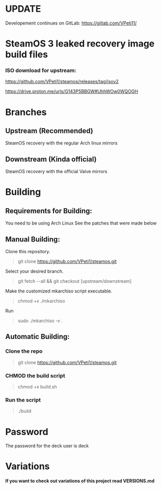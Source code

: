 # UPDATE
Developement continues on GitLab: https://gitlab.com/VPeti11/

# SteamOS 3 leaked recovery image build files

### ISO download for upstream:
https://github.com/VPeti1/steamos/releases/tag/isov2

https://drive.proton.me/urls/G143P5BBGW#UhhWOw0WQOGH

# Branches

## Upstream (Recommended)
SteamOS recovery with the regular Arch linux mirrors

## Downstream (Kinda official)
SteamOS recovery with the official Valve mirrors

# Building

## Requirements for Building:

You need to be using Arch Linux
See the patches that were made below

## Manual Building:

 Clone this repository.
 > git clone https://github.com/VPeti1/steamos.git

 Select your desired branch.
 > git fetch --all && git checkout [upstream/downstream]

 Make the customized mkarchiso script executable.
 > chmod +x ./mkarchiso

 Run 
 > sudo ./mkarchiso -v . 

## Automatic Building:

### Clone the repo

> git clone https://github.com/VPeti1/steamos.git

### CHMOD the build script

> chmod +x build.sh

### Run the script

> ./build

# Password

The password for the deck user is deck


# Variations
#### If you want to check out variations of this project read VERSIONS.md
